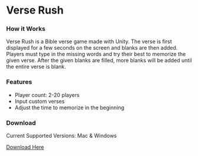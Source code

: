 # Verse Rush

### How it Works

Verse Rush is a Bible verse game made with Unity. The verse is first displayed for a few seconds on the screen and blanks are then added. Players must type in the missing words and try their best to memorize the given verse. After the given blanks are filled, more blanks will be added until the entire verse is blank.

### Features

* Player count: 2-20 players
* Input custom verses
* Adjust the time to memorize in the beginning

### Download

Current Supported Versions: Mac & Windows

[Download Here](https://drive.google.com/drive/u/1/folders/1QqvtkIsI26m6TRhDs9sqzmGnSZJ8FD6J)
